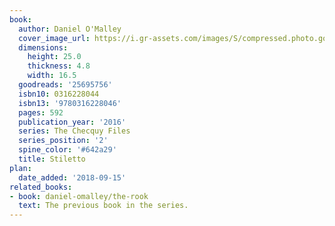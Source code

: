 ```yaml
---
book:
  author: Daniel O'Malley
  cover_image_url: https://i.gr-assets.com/images/S/compressed.photo.goodreads.com/books/1433883952l/25695756._SX98_.jpg
  dimensions:
    height: 25.0
    thickness: 4.8
    width: 16.5
  goodreads: '25695756'
  isbn10: 0316228044
  isbn13: '9780316228046'
  pages: 592
  publication_year: '2016'
  series: The Checquy Files
  series_position: '2'
  spine_color: '#642a29'
  title: Stiletto
plan:
  date_added: '2018-09-15'
related_books:
- book: daniel-omalley/the-rook
  text: The previous book in the series.
---
```

